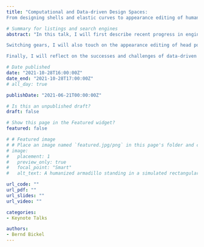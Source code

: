 ```yaml
---
title: "Computational and Data-driven Design Spaces:
From designing shells and elastic curves to appearance editing of human faces in GAN space"

# Summary for listings and search engines
abstract: "In this talk, I will first describe recent progress in engineering design toward novel concepts for modeling, designing, and reproducing objects with nontrivial shapes, topologies, and functionalities. I will start by highlighting how data-driven techniques can enable the interactive design of cold-bent glass façades that can be seamlessly integrated into a typical architectural design pipeline. Making a step towards robotic materials, I will then introduce novel approaches for discovering and designing architected materials and demonstrate their applicability for encoding temporal shape evolution in architected shells that assume complex shapes and doubly curved geometries.

Switching gears, I will also touch on the appearance editing of head portraits. I will demonstrate an approach that operates in the generative model space and learns transformations in the latent space of StyleGAN. This combines the best of supervised learning and generative adversarial modeling, produces high-quality photorealistic results for in-the-wild images, can edit the illumination and pose simultaneously, and runs at interactive rates.

Finally, I will reflect on the successes and challenges of data-driven design, contrast this approach with our most recent work on the rigorous geometric characterization of the planar elastic rods' design space, and discuss opportunities for further work in this area."

# Date published
date: "2021-10-28T16:00:00Z"
date_end: "2021-10-28T17:00:00Z"
# all_day: true

publishDate: "2021-06-21T00:00:00Z"

# Is this an unpublished draft?
draft: false

# Show this page in the Featured widget?
featured: false

# # Featured image
# # Place an image named `featured.jpg/png` in this page's folder and customize its options here.
# image:
#   placement: 1
#   preview_only: true
#   focal_point: "Smart"
#   alt_text: A humanized armadillo standing in a simulated rectangular water body

url_code: ""
url_pdf: ""
url_slides: ""
url_video: ""

categories:
- Keynote Talks

authors:
- Bernd Bickel 
---
```

